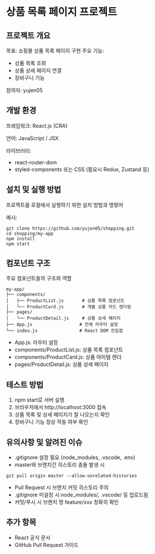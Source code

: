# 상품 목록 페이지 프로젝트

## 프로젝트 개요

목표: 쇼핑몰 상품 목록 페이지 구현
주요 기능:
 - 상품 목록 조회
 - 상품 상세 페이지 연결
 - 장바구니 기능

참여자: yujen05


## 개발 환경

프레임워크: React.js (CRA)

언어: JavaScript / JSX

라이브러리:

 - react-router-dom
 - styled-components 또는 CSS
   (필요시 Redux, Zustand 등)

## 설치 및 실행 방법

프로젝트를 로컬에서 실행하기 위한 설치 방법과 명령어

예시:
```
git clone https://github.com/yujen05/shopping.git
cd shopping/my-app
npm install
npm start
```

## 컴포넌트 구조

주요 컴포넌트들의 구조와 역할
```
my-app/
├── components/
│   ├── ProductList.js       # 상품 목록 컴포넌트
│   └── ProductCard.js       # 개별 상품 카드 렌더링
├── pages/
│   └── ProductDetail.js     # 상품 상세 페이지
├── App.js                  # 전체 라우터 설정
└── index.js                # React DOM 진입점
```

- App.js: 라우터 설정
- components/ProductList.js: 상품 목록 컴포넌트
- components/ProductCard.js: 상품 아이템 렌더
- pages/ProductDetail.js: 상품 상세 페이지

## 테스트 방법

1. npm start로 서버 실행
2. 브라우저에서 http://localhost:3000 접속
3. 상품 목록 및 상세 페이지가 잘 나오는지 확인
4. 장바구니 기능 정상 작동 여부 확인


## 유의사항 및 알려진 이슈

- .gitignore 설정 필요 (node_modules, .vscode, .env)
- master와 브랜치간 히스토리 충돌 발생 시
```
git pull origin master --allow-unrelated-histories
```

- Pull Request 시 브랜치 커밋 히스토리 주의
- .gitignore 미설정 시 node_modules/, .vscode/ 등 업로드됨
- 커밋/푸시 시 브랜치 명 feature/xxx 정확히 확인

## 추가 항목

- React 공식 문서
- GitHub Pull Request 가이드
